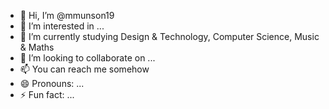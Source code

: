 - 👋 Hi, I’m @mmunson19
- 👀 I’m interested in ...
- 🌱 I’m currently studying Design & Technology, Computer Science, Music & Maths
- 💞️ I’m looking to collaborate on ...
- 📫 You can reach me somehow
- 😄 Pronouns: ...
- ⚡ Fun fact: ...

<!---
mmunson19/mmunson19 is a ✨ special ✨ repository because its `README.md` (this file) appears on your GitHub profile.
You can click the Preview link to take a look at your changes.
--->
